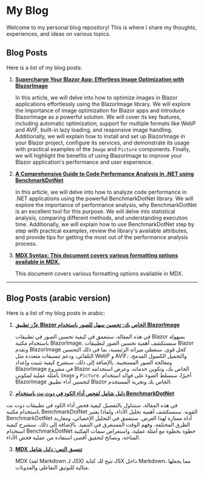 # My Blog

Welcome to my personal blog repository! This is where I share my thoughts, experiences, and ideas on various topics.

## Blog Posts

Here is a list of my blog posts:

1. [**Supercharge Your Blazor App: Effortless Image Optimization with BlazorImage**](https://saifsaidi.vercel.app/blog/blazor-image-optimization)

   In this article, we will delve into how to optimize images in Blazor applications effortlessly using the BlazorImage library. We will explore the importance of image optimization for Blazor apps and introduce BlazorImage as a powerful solution. We will cover its key features, including automatic optimization, support for multiple formats like WebP and AVIF, built-in lazy loading, and responsive image handling. Additionally, we will explain how to install and set up BlazorImage in your Blazor project, configure its services, and demonstrate its usage with practical examples of the `Image` and `Picture` components. Finally, we will highlight the benefits of using BlazorImage to improve your Blazor application's performance and user experience.


2. [**A Comprehensive Guide to Code Performance Analysis in .NET using BenchmarkDotNet**](https://saifsaidi.vercel.app/blog/dotnet-code-performance-analysis-benchmarkdotnet)

   In this article, we will delve into how to analyze code performance in .NET applications using the powerful BenchmarkDotNet library. We will explore the importance of performance analysis, why BenchmarkDotNet is an excellent tool for this purpose. We will delve into statistical analysis, comparing different methods, and understanding execution time. Additionally, we will explain how to use BenchmarkDotNet step by step with practical examples, review the library's available attributes, and provide tips for getting the most out of the performance analysis process.


3. [**MDX Syntax: This document covers various formatting options available in MDX.**](https://saifsaidi.vercel.app/blog/hello-mdx)

   This document covers various formatting options available in MDX.

 

---

## Blog Posts (arabic version)

Here is a list of my blog posts in arabic:

1. [**عزّز تطبيق Blazor الخاص بك: تحسين سهل للصور باستخدام BlazorImage**](https://saifsaidi.vercel.app/blog/blazor-image-optimization?lang=ar)

   في هذه المقالة، سنتعمق في كيفية تحسين الصور في تطبيقات Blazor بسهولة باستخدام مكتبة BlazorImage. سنستكشف أهمية تحسين الصور لتطبيقات Blazor ونقدم BlazorImage كحل قوي. سنغطي ميزاته الرئيسية، بما في ذلك التحسين التلقائي، ودعم تنسيقات متعددة مثل WebP و AVIF، والتحميل الكسول المدمج، ومعالجة الصور المستجيبة. بالإضافة إلى ذلك، سنشرح كيفية تثبيت وإعداد BlazorImage في مشروع Blazor الخاص بك، وتكوين خدماته، وعرض استخدامه بأمثلة عملية لمكوني `Image` و `Picture`. أخيرًا، سنسلط الضوء على فوائد استخدام BlazorImage لتحسين أداء تطبيق Blazor الخاص بك وتجربة المستخدم.




2. [**دليل شامل لفحص أداء الكود في دوت نت باستخدام BenchmarkDotNet**](https://saifsaidi.vercel.app/blog/dotnet-code-performance-analysis-benchmarkdotnet?lang=ar)

في هذه المقالة، سنتناول بالتفصيل كيفية فحص أداء الكود في تطبيقات دوت نت باستخدام مكتبة BenchmarkDotNet القوية. سنستكشف أهمية تحليل الأداء، ولماذا يعتبر BenchmarkDotNet أداة ممتازة لهذا الغرض. سنتعمق في التحليل الإحصائي، ومقارنة الطرق المختلفة، وفهم الوقت المستغرق في التنفيذ. بالإضافة إلى ذلك، سنشرح كيفية استخدام BenchmarkDotNet خطوة بخطوة مع أمثلة عملية، واستعراض سمات المكتبة المتاحة، ونصائح لتحقيق أقصى استفادة من عملية فحص الأداء.


3. [**MDX تنسيق النص: دليل شامل**](https://saifsaidi.vercel.app/blog/hello-mdx?lang=ar)

   MDX (لغة Markdown لـ JSX) تتيح لك كتابة JSX داخل Markdown، مما يجعلها مثالية للتوثيق التفاعلي والمدونات.
